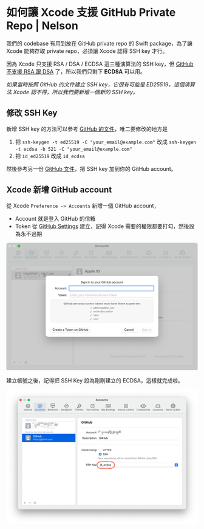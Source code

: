 # 如何讓 Xcode 支援 GitHub Private Repo | Nelson

我們的 codebase 有用到放在 GitHub private repo 的 Swift package，為了讓 Xcode 能夠存取 private repo，必須讓 Xcode 認得 SSH key 才行。

因為 Xcode 只支援 RSA / DSA / ECDSA 這三種演算法的 SSH key，但 [GitHub 不支援 RSA 跟 DSA](https://github.blog/2021-09-01-improving-git-protocol-security-github/) 了，所以我們只剩下 **ECDSA** 可以用。

*如果當時按照 GitHub 的文件建立 SSH key，它很有可能是 ED25519，這個演算法 Xcode 認不得，所以我們要新增一個新的 SSH key。*

## 修改 SSH Key

新增 SSH key 的方法可以參考 [GitHub 的文件](https://docs.github.com/en/authentication/connecting-to-github-with-ssh/generating-a-new-ssh-key-and-adding-it-to-the-ssh-agent)，唯二要修改的地方是

1. 把 `ssh-keygen -t ed25519 -C "your_email@example.com"` 改成 `ssh-keygen -t ecdsa -b 521 -C "your_email@example.com"`
2. 把 `id_ed25519` 改成 `id_ecdsa`

然後參考另一份 [GitHub 文件](https://docs.github.com/en/authentication/connecting-to-github-with-ssh/adding-a-new-ssh-key-to-your-github-account)，把 SSH key 加到你的 GitHub account。

## Xcode 新增 GitHub account

從 Xcode `Preference -> Accounts` 新增一個 GitHub account，

- Account 就是登入 GitHub 的信箱
- Token 從 [GitHub Settings](https://github.com/settings/tokens) 建立，記得 Xcode 需要的權限都要打勾，然後設為永不過期

![%E5%A6%82%E4%BD%95%E8%AE%93%20Xcode%20%E6%94%AF%E6%8F%B4%20GitHub%20Private%20Repo%20Nelson%20d209c7499a6e4b649fbfee2ca27568ba/1651241495786.png](%E5%A6%82%E4%BD%95%E8%AE%93%20Xcode%20%E6%94%AF%E6%8F%B4%20GitHub%20Private%20Repo%20Nelson%20d209c7499a6e4b649fbfee2ca27568ba/1651241495786.png)

建立帳號之後，記得把 SSH Key 設為剛剛建立的 ECDSA，這樣就完成啦。

![%E5%A6%82%E4%BD%95%E8%AE%93%20Xcode%20%E6%94%AF%E6%8F%B4%20GitHub%20Private%20Repo%20Nelson%20d209c7499a6e4b649fbfee2ca27568ba/1651241676938.png](%E5%A6%82%E4%BD%95%E8%AE%93%20Xcode%20%E6%94%AF%E6%8F%B4%20GitHub%20Private%20Repo%20Nelson%20d209c7499a6e4b649fbfee2ca27568ba/1651241676938.png)
